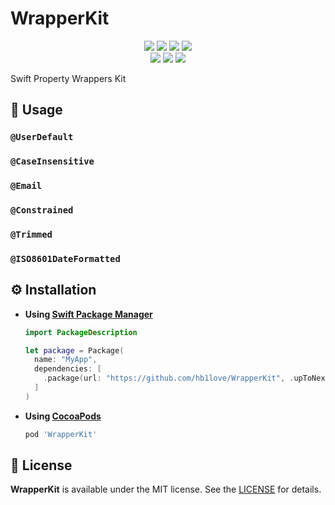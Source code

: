 # WrapperKit

<p align="center">
<a href="https://swift.org" target="_blank"><img src="https://img.shields.io/badge/Swift-5.3-orange.svg"></a>
<a href="https://cocoapods.org/pods/WrapperKit" target="_blank"><img src="https://img.shields.io/cocoapods/p/WrapperKit.svg?style=flat"></a>
<a href="https://cocoapods.org/pods/WrapperKit" target="_blank"><img src="http://img.shields.io/cocoapods/v/WrapperKit.svg"></a>
<a href="https://swift.org/package-manager" target="_blank"><img src="https://img.shields.io/badge/Swift%20Package%20Manager-compatible-4BC51D.svg?style=flat"></a>
<br />
<a href="https://github.com/hb1love/WrapperKit/actions"><img src="https://github.com/hb1love/WrapperKit/workflows/CI/badge.svg?branch=main"></a>
<a href="https://codecov.io/gh/hb1love/WrapperKit" target="_blank"><img src="https://codecov.io/gh/hb1love/WrapperKit/branch/main/graph/badge.svg"></a>
<a href="LICENSE"><img src="https://img.shields.io/github/license/hb1love/WrapperKit"></a>
</p>

Swift Property Wrappers Kit

## 🌷 Usage

### `@UserDefault`
### `@CaseInsensitive`
### `@Email`
### `@Constrained`
### `@Trimmed`
### `@ISO8601DateFormatted`

## ⚙️ Installation

- **Using [Swift Package Manager](https://swift.org/package-manager/)**

  ```swift
  import PackageDescription

  let package = Package(
    name: "MyApp",
    dependencies: [
      .package(url: "https://github.com/hb1love/WrapperKit", .upToNextMajor(from: "1.1.0"))
    ]
  )
  ```

- **Using [CocoaPods](https://cocoapods.org)**

  ```ruby
  pod 'WrapperKit'
  ```

## 👮‍ License

**WrapperKit** is available under the MIT license. See the [LICENSE](LICENSE) for details.

